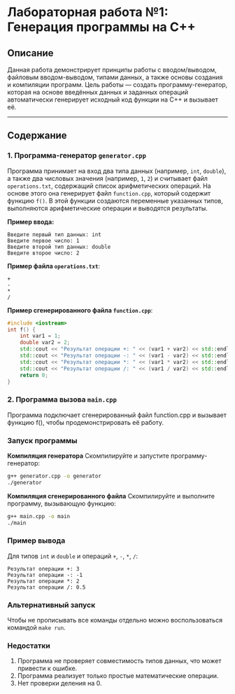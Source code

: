 # Лабораторная работа №1: Генерация программы на C++

## Описание

Данная работа демонстрирует принципы работы с вводом/выводом, файловым вводом-выводом, типами данных, а также основы создания и компиляции программ. Цель работы — создать программу-генератор, которая на основе введённых данных и заданных операций автоматически генерирует исходный код функции на C++ и вызывает её.

---

## Содержание

### 1. Программа-генератор `generator.cpp`

Программа принимает на вход два типа данных (например, `int`, `double`), а также два числовых значения (например, `1`, `2`) и считывает файл `operations.txt`, содержащий список арифметических операций. На основе этого она генерирует файл `function.cpp`, который содержит функцию `f()`. В этой функции создаются переменные указанных типов, выполняются арифметические операции и выводятся результаты.

**Пример ввода:**

```plaintext
Введите первый тип данных: int
Введите первое число: 1
Введите второй тип данных: double
Введите второе число: 2
```

**Пример файла `operations.txt`**:

```plaintext
+
-
*
/
```

**Пример сгенерированного файла `function.cpp`**:

```cpp
#include <iostream>
int f() {
    int var1 = 1;
    double var2 = 2;
    std::cout << "Результат операции +: " << (var1 + var2) << std::endl;
    std::cout << "Результат операции -: " << (var1 - var2) << std::endl;
    std::cout << "Результат операции *: " << (var1 * var2) << std::endl;
    std::cout << "Результат операции /: " << (var1 / var2) << std::endl;
    return 0;
}
```

### 2. Программа вызова `main.cpp`

Программа подключает сгенерированный файл function.cpp и вызывает функцию f(), чтобы продемонстрировать её работу.

### Запуск программы

**Компиляция генератора**
Скомпилируйте и запустите программу-генератор:

```bash
g++ generator.cpp -o generator
./generator
```

**Компиляция сгенерированного файла**
Скомпилируйте и выполните программу, вызывающую функцию:

```bash
g++ main.cpp -o main
./main
```

### Пример вывода

Для типов `int` и `double` и операций `+`, `-`, `*`, `/`:

```plaintext
Результат операции +: 3
Результат операции -: -1
Результат операции *: 2
Результат операции /: 0.5
```

### Альтернативный запуск

Чтобы не прописывать все команды отдельно можно воспользоваться командой `make run`.

### Недостатки

1. Программа не проверяет совместимость типов данных, что может привести к ошибке.
2. Программа реализует только простые математические операции.
3. Нет проверки деления на 0.
